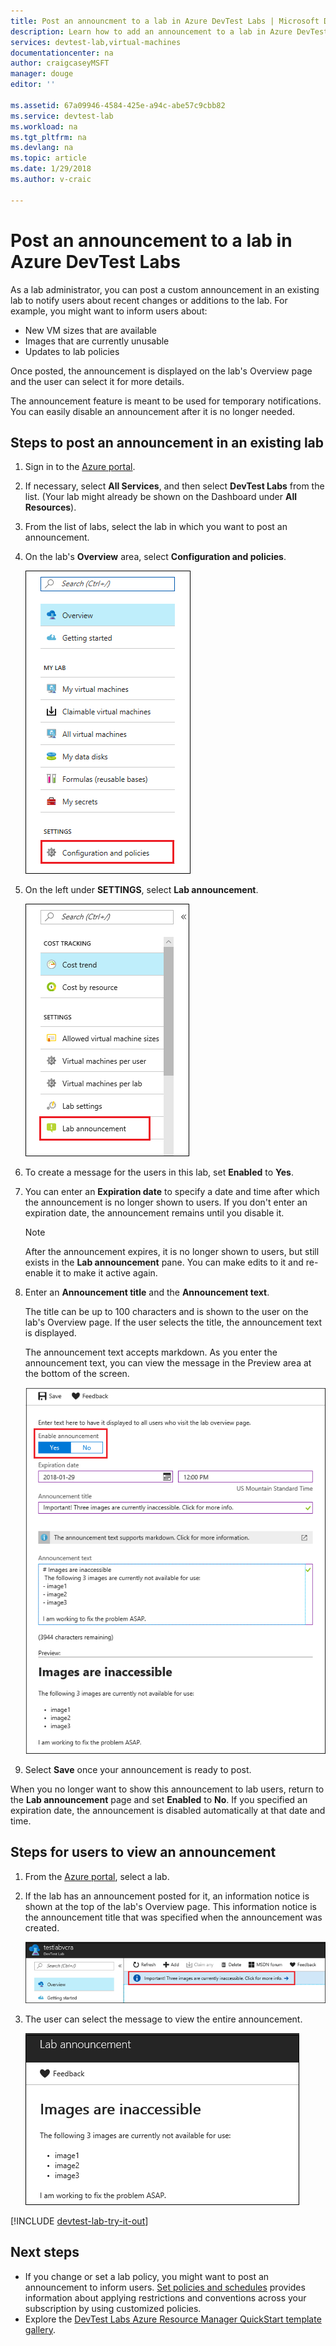 ```yaml
---
title: Post an announcment to a lab in Azure DevTest Labs | Microsoft Docs
description: Learn how to add an announcement to a lab in Azure DevTest Labs
services: devtest-lab,virtual-machines
documentationcenter: na
author: craigcaseyMSFT
manager: douge
editor: ''

ms.assetid: 67a09946-4584-425e-a94c-abe57c9cbb82
ms.service: devtest-lab
ms.workload: na
ms.tgt_pltfrm: na
ms.devlang: na
ms.topic: article
ms.date: 1/29/2018
ms.author: v-craic

---
```

# Post an announcement to a lab in Azure DevTest Labs

As a lab administrator, you can post a custom announcement in an existing lab to notify users about recent changes or additions to the lab. For example, you might want to inform users about:

- New VM sizes that are available
- Images that are currently unusable
- Updates to lab policies

Once posted, the announcement is displayed on the lab's Overview page and the user can select it for more details.

The announcement feature is meant to be used for temporary notifications.  You can easily disable an announcement after it is no longer needed.

## Steps to post an announcement in an existing lab

1. Sign in to the [Azure portal](http://go.microsoft.com/fwlink/p/?LinkID=525040).
1. If necessary, select **All Services**, and then select **DevTest Labs** from the list. (Your lab might already be shown on the Dashboard under **All Resources**).
1. From the list of labs, select the lab in which you want to post an announcement.  
1. On the lab's **Overview** area, select **Configuration and policies**.  

    ![Configuration and policies button](./media/devtest-lab-announcements/devtestlab-config-and-policies.png)

1. On the left under **SETTINGS**, select **Lab announcement**.

    ![Lab announcement button](./media/devtest-lab-announcements/devtestlab-announcements.png)

1. To create a message for the users in this lab, set **Enabled** to **Yes**.

1. You can enter an **Expiration date** to specify a date and time after which the announcement is no longer shown to users. If you don't enter an expiration date, the announcement remains until you disable it.

   > [!NOTE]
   > After the announcement expires, it is no longer shown to users, but still exists in the **Lab announcement** pane. You can make edits to it and re-enable it to make it active again.
   >
   >

1. Enter an **Announcement title** and the **Announcement text**.

   The title can be up to 100 characters and is shown to the user on the lab's Overview page. If the user selects the title, the announcement text is displayed.

   The announcement text accepts markdown. As you enter the announcement text, you can view the message in the Preview area at the bottom of the screen.

    ![Lab announcement screen to create the message.](./media/devtest-lab-announcements/devtestlab-post-announcement.png)


1. Select **Save** once your announcement is ready to post.

When you no longer want to show this announcement to lab users, return to the **Lab announcement** page and set **Enabled** to **No**. If you specified an expiration date, the announcement is disabled automatically at that date and time.

## Steps for users to view an announcement

1. From the [Azure portal](http://go.microsoft.com/fwlink/p/?LinkID=525040), select a lab.

1. If the lab has an announcement posted for it, an information notice is shown at the top of the lab's Overview page. This information notice is the announcement title that was specified when the announcement was created.

    ![Lab announcement on Overview page](./media/devtest-lab-announcements/devtestlab-user-announcement.png)

1. The user can select the message to view the entire announcement.

    ![More information for the lab announcement](./media/devtest-lab-announcements/devtestlab-user-announcement-text.png)

[!INCLUDE [devtest-lab-try-it-out](../../includes/devtest-lab-try-it-out.md)]

## Next steps
* If you change or set a lab policy, you might want to post an announcement to inform users. [Set policies and schedules](devtest-lab-set-lab-policy.md) provides information about applying restrictions and conventions across your subscription by using customized policies.
* Explore the [DevTest Labs Azure Resource Manager QuickStart template gallery](https://github.com/Azure/azure-devtestlab/tree/master/Samples).
